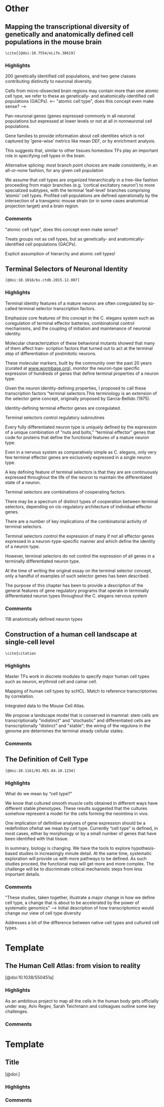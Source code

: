 # Other



## Mapping the transcriptional diversity of genetically and anatomically defined cell populations in the mouse brain
    \cite{[@doi:10.7554/eLife.38619]
    
### Highlights
200 genetically identified cell populations, and two gene classes contributing distinctly to neuronal diversity.

Cells from micro-dissected brain regions may contain more than one atomic cell type, we refer to these as genetically- and anatomically-identified cell populations (GACPs).
<-- "atomic cell type", does this concept even make sense? -->

Pan-neuronal genes (genes expressed commonly in all neuronal populations but expressed at lower levels or not at all in nonneuronal cell populations.

Gene families to provide information about cell identities which  is not captured by ’gene-wise’ metrics like mean DEF, or by enrichment analysis.

This suggests that, similar to other tissues homeobox TFs play an important role in specifying cell types in the brain.

Alternative splicing: most branch point choices are made consistently, in an all-or-none fashion, for any given cell population

We assume that cell types are organized hierarchically in a tree-like fashion proceeding from major branches (e.g. ’cortical excitatory neuron’) to more specialized subtypes, with the terminal ’leaf-level’ branches comprising ’atomic’ cell types. Profiled cell populations are defined operationally by the intersection of a transgenic mouse strain (or in some cases anatomical projection target) and a brain region.

### Comments

"atomic cell type", does this concept even make sense?

Treats groups not as cell types, but as genetically- and anatomically-identified cell populations (GACPs).

Explicit assumption of hierarchy and atomic cell types!

## Terminal Selectors of Neuronal Identity
    [@doi:10.1016/bs.ctdb.2015.12.007]
    
### Highlights

Terminal identity features of a mature neuron are often coregulated by so-called terminal selector transcription factors.

Emphasize core features of this concept in the C. elegans system such as coregulation of terminal effector batteries, combinatorial control mechanisms, and the coupling of initiation and maintenance of neuronal identity.

Molecular characterization of these behavioral mutants showed that many of them affect tran- scription factors that turned out to act at the terminal step of differentiation of postmitotic neurons.

These molecular markers, built by the community over the past 20 years (curated at www.wormbase.org), monitor the neuron-type specific expression of hundreds of genes that define terminal properties of a neuron type.

Given the neuron identity-defining properties, I proposed to call these transcription factors “terminal selectors.This terminology is an extension of the selector gene concept, originally proposed by Garcia-Bellido (1975).

Identity-defining terminal effector genes are coregulated.

Terminal selectors control regulatory subroutines

Every fully differentiated neuron type is uniquely defined by the expression of a unique combination  of “nuts and bolts,” “terminal effector” genes that code for proteins that define the functional features of a mature neuron type.

Even in a nervous system as comparatively simple as C. elegans, only very few terminal effector genes are exclusively expressed in a single neuron type.

A key defining feature of terminal selectors is that they are are continuously expressed throughout the life of the neuron to maintain the differentiated state of a neuron.

Terminal selectors are combinations of cooperating factors.

There may be a spectrum of distinct types of cooperation between terminal selectors, depending on cis-regulatory architecture of individual effector genes.

There are a number of key implications of the combinatorial activity of terminal selectors.

Terminal selectors control the expression of many if not all  effector genes expressed in a neuron-type-specific manner and which define the identity of a neuron type. 

However, terminal selectors do not control the expression of all genes in a terminally differentiated neuron type.

At the time of writing the original essay on the terminal selector concept, only a handful of examples of such selector genes has been described.

The purpose of this chapter has been to provide a description of the general features of gene regulatory programs that operate in terminally differentiated neuron types throughout the C. elegans nervous system

### Comments

118 anatomically defined neuron types 

## Construction of a human cell landscape at single-cell level
    \cite{citation
    
### Highlights

Master TFs work in discrete modules to specify major human cell types such as neuron, erythroid cell and cainar cell. 

Mapping of human cell types by  scHCL. Match to reference transcriptomes by correlation. 

Integrated data to the Mouse Cell Atlas.

We propose a landscape model that is conserved in mammal: stem cells are transcriptionally "indistinct" and "stochastic" and differentiated cells are transcriptionally "distinct" and "stable"; the wiring of the regulons in the genome pre determines the terminal steady cellular states.
### Comments

## The Definition of Cell Type
    [@doi:10.1161/01.RES.84.10.1234]
    
### Highlights
What do we mean by “cell type?” 

We know that cultured smooth muscle cells obtained in different ways have different stable phenotypes. These results suggested that the cultures somehow represent a model for the cells forming the neointima in vivo.


One implication of definitive analyses of gene expression should be a redefinition ofwhat we mean by cell type. Currently “cell type” is defined, in most cases, either by morphology or by a small number of genes that have been identified with that tissue.

In summary, biology is changing. We have the tools to explore hypothesis-based studies in increasingly minute detail. At the same time, systematic exploration will provide us with more pathways to be defined. As such studies proceed, the functional map will get more and more complex. The challenge will be to discriminate critical mechanistic steps from less important details.


### Comments
"These studies, taken together, illustrate a major change in how we define cell type, a change that is about to be accelerated by the power of systematic genomics" --> Initial description of how transcriptomics would change our view of cell type diversity


Addresses a bit of the difference between native cell types and cultured cell types.


# Template 

## The Human Cell Atlas: from vision to reality
[@doi:10.1038/550451a]
### Highlights

As an ambitious project to map all the cells in the human body gets officially under way, Aviv Regev, Sarah Teichmann and colleagues outline some key challenges.

### Comments

# Template 

## Title
[@doi:]
### Highlights



### Comments